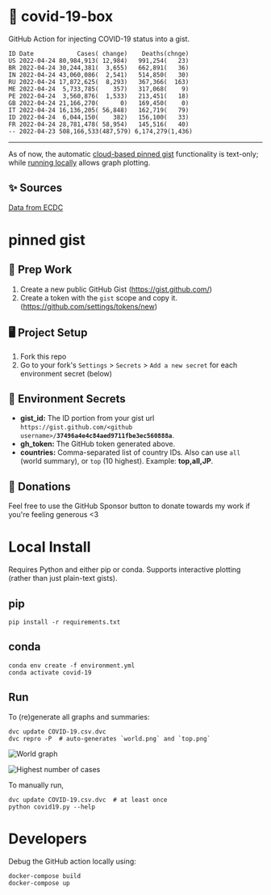 # 🏥 covid-19-box

GitHub Action for injecting COVID-19 status into a gist.

```
ID Date            Cases( change)    Deaths(chnge)
US 2022-04-24 80,984,913( 12,984)   991,254(   23)
BR 2022-04-24 30,244,381(  3,655)   662,891(   36)
IN 2022-04-24 43,060,086(  2,541)   514,850(   30)
RU 2022-04-24 17,872,625(  8,293)   367,366(  163)
ME 2022-04-24  5,733,785(    357)   317,068(    9)
PE 2022-04-24  3,560,876(  1,533)   213,451(   18)
GB 2022-04-24 21,166,270(      0)   169,450(    0)
IT 2022-04-24 16,136,205( 56,848)   162,719(   79)
ID 2022-04-24  6,044,150(    382)   156,100(   33)
FR 2022-04-24 28,781,478( 58,954)   145,516(   40)
-- 2022-04-23 508,166,533(487,579) 6,174,279(1,436)
```

---

As of now, the automatic [cloud-based pinned gist](#pinned-gist) functionality is text-only;
while [running locally](#local-install) allows graph plotting.

## ✨ Sources

[Data from ECDC](https://www.ecdc.europa.eu/en/publications-data/download-todays-data-geographic-distribution-covid-19-cases-worldwide)

# pinned gist

## 🎒 Prep Work
1. Create a new public GitHub Gist (https://gist.github.com/)
1. Create a token with the `gist` scope and copy it. (https://github.com/settings/tokens/new)

## 🖥 Project Setup
1. Fork this repo
1. Go to your fork's `Settings` > `Secrets` > `Add a new secret` for each environment secret (below)

## 🤫 Environment Secrets
- **gist_id:** The ID portion from your gist url `https://gist.github.com/<github username>/`**`37496a4e4c84aed9711fbe3ec560888a`**.
- **gh_token:** The GitHub token generated above.
- **countries:** Comma-separated list of country IDs. Also can use `all` (world summary), or `top` (10 highest). Example: **top,all,JP**.

## 💸 Donations

Feel free to use the GitHub Sponsor button to donate towards my work if you're feeling generous <3

# Local Install

Requires Python and either pip or conda. Supports interactive plotting (rather than just plain-text gists).

## pip

```
pip install -r requirements.txt
```

## conda

```
conda env create -f environment.yml
conda activate covid-19
```

## Run

To (re)generate all graphs and summaries:

```
dvc update COVID-19.csv.dvc
dvc repro -P  # auto-generates `world.png` and `top.png`
```

![World graph](world.png)

![Highest number of cases](top.png)

To manually run,

```
dvc update COVID-19.csv.dvc  # at least once
python covid19.py --help
```

# Developers

Debug the GitHub action locally using:

```
docker-compose build
docker-compose up
```
